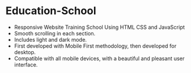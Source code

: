 # Education-School

- Responsive Website Training School Using HTML CSS and JavaScript
- Smooth scrolling in each section.
- Includes light and dark mode.
- First developed with Mobile First methodology, then developed for desktop.
- Compatible with all mobile devices, with a beautiful and pleasant user interface.
